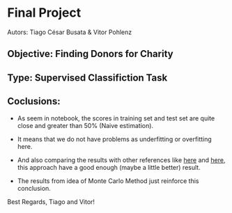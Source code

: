 # Final Project

Autors: Tiago César Busata & Vitor Pohlenz

## Objective: Finding Donors for Charity

## Type: Supervised Classifiction Task

## Coclusions:
- As seem in notebook, the scores in training set and test set are quite close and greater than 50% (Naive estimation). 

- It means that we do not have problems as underfitting or overfitting here.

- And also comparing the results with other references like [here](https://towardsdatascience.com/classification-project-finding-donors-853db66fbb8c) and [here](https://github.com/lmego/finding_donors/blob/master/finding_donors.ipynb), this approach have a good enough (maybe a little better) result.  

- The results from idea of Monte Carlo Method just reinforce this conclusion.

Best Regards, Tiago and Vitor!

